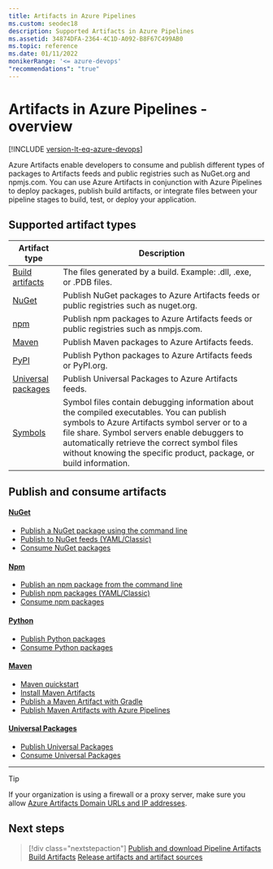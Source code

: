```yaml
---
title: Artifacts in Azure Pipelines
ms.custom: seodec18
description: Supported Artifacts in Azure Pipelines 
ms.assetid: 34874DFA-2364-4C1D-A092-B8F67C499AB0
ms.topic: reference
ms.date: 01/11/2022
monikerRange: '<= azure-devops'
"recommendations": "true"
---
```


# Artifacts in Azure Pipelines - overview

[!INCLUDE [version-lt-eq-azure-devops](../../includes/version-lt-eq-azure-devops.md)]

Azure Artifacts enable developers to consume and publish different types of packages to Artifacts feeds and public registries such as NuGet.org and npmjs.com. You can use Azure Artifacts in conjunction with Azure Pipelines to deploy packages, publish build artifacts, or integrate files between your pipeline stages to build, test, or deploy your application.

## Supported artifact types

|         Artifact type                        |                                                 Description                                                            |
|----------------------------------------------|------------------------------------------------------------------------------------------------------------------------|
| [Build artifacts](build-artifacts.md)        | The files generated by a build. Example: .dll, .exe, or .PDB files.                                                    |
| [NuGet](nuget.md)                            | Publish NuGet packages to Azure Artifacts feeds or public registries such as nuget.org.                                |
| [npm](npm.md)                                | Publish npm packages to Azure Artifacts feeds or public registries such as nmpjs.com.                                  |
| [Maven](../../artifacts/get-started-maven.md)| Publish Maven packages to Azure Artifacts feeds.                                           |
| [PyPI](pypi.md)                              | Publish Python packages to Azure Artifacts feeds or PyPI.org.                                                          |
| [Universal packages](universal-packages.md)  | Publish Universal Packages to Azure Artifacts feeds.                                                                   |
| [Symbols](symbols.md)                        | Symbol files contain debugging information about the compiled executables. You can publish symbols to Azure Artifacts symbol server or to a file share. Symbol servers enable debuggers to automatically retrieve the correct symbol files without knowing the specific product, package, or build information.                                                                                                                                                      |

## Publish and consume artifacts

#### [NuGet](#tab/nuget/)

- [Publish a NuGet package using the command line](../../artifacts/nuget/publish.md)
- [Publish to NuGet feeds (YAML/Classic)](nuget.md)
- [Consume NuGet packages](../../artifacts/nuget/consume.md)

#### [Npm](#tab/npm/)

- [Publish an npm package from the command line](../../artifacts/npm/publish.md)
- [Publish npm packages (YAML/Classic)](../tasks/package/npm.md#publish-npm-packages)
- [Consume npm packages](../../artifacts/get-started-npm.md)

#### [Python](#tab/python/)

- [Publish Python packages](pypi.md)
- [Consume Python packages](../../artifacts/quickstarts/python-cli.md)

#### [Maven](#tab/maven/)

- [Maven quickstart](../../artifacts/get-started-maven.md)
- [Install Maven Artifacts](../../artifacts/maven/install.md)
- [Publish a Maven Artifact with Gradle](../../artifacts/maven/publish-package-gradle.md)
- [Publish Maven Artifacts with Azure Pipelines](./pull-package-gradle.md)

#### [Universal Packages](#tab/universal-packages/)

- [Publish Universal Packages](./universal-packages.md#publish-a-universal-package)
- [Consume Universal Packages](./universal-packages.md#download-a-universal-package)

* * *

> [!TIP]
> If your organization is using a firewall or a proxy server, make sure you allow [Azure Artifacts Domain URLs and IP addresses](../../organizations/security/allow-list-ip-url.md#azure-artifacts). 

## Next steps

> [!div class="nextstepaction"]
> [Publish and download Pipeline Artifacts](pipeline-artifacts.md)
> [Build Artifacts](build-artifacts.md)
> [Release artifacts and artifact sources](../release/artifacts.md)
